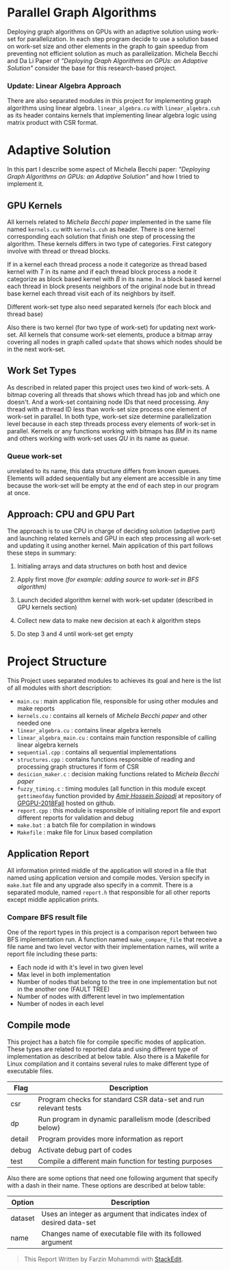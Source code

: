
# Parallel Graph Algorithms

Deploying graph algorithms on GPUs with an adaptive solution using work-set for parallelization. In each step program decide to use a solution based on work-set size and other elements in the graph to gain speedup from preventing not efficient solution as much as parallelization. Michela Becchi and Da Li Paper of *"Deploying Graph Algorithms on GPUs: an Adaptive Solution"* consider the base for this research-based project.

### Update: Linear Algebra Approach

There are also separated modules in this project for implementing graph algorithms using linear algebra. `linear_algebra.cu` with `linear_algebra.cuh` as its header contains kernels that implementing linear algebra logic using matrix product with CSR format.


# Adaptive Solution

In this part I describe some aspect of Michela Becchi paper: *"Deploying Graph Algorithms on GPUs: an Adaptive Solution"* and how I tried to implement it.

## GPU Kernels

All kernels related to *Michela Becchi paper* implemented in the same file named `kernels.cu` with `kernels.cuh` as header. There is one kernel corresponding each solution that finish one step of processing the algorithm. These kernels differs in two type of categories. First category involve with thread or thread blocks.

If in a kernel each thread process a node it categorize as thread based kernel with *T* in its name and if each thread block process a node it categorize as block based kernel with *B* in its name. In a block based kernel each thread in block presents neighbors of the original node but in thread base kernel each thread visit each of its neighbors by itself.

Different work-set type also need separated kernels (for each block and thread base)
 
Also there is two kernel (for two type of work-set) for updating next work-set. All kernels that consume work-set elements, produce a bitmap array covering all nodes in graph called `update` that shows which nodes should be in the next work-set.


## Work Set Types

As described in related paper this project uses two kind of work-sets. A bitmap covering all threads that shows which thread has job and which one doesn't. And a work-set containing node IDs that need processing. Any thread with a thread ID less than work-set size process one element of work-set in parallel. In both type, work-set size determine parallelization level because in each step threads process every elements of work-set in parallel. Kernels or any functions working with bitmaps has *BM* in its name and others working with work-set uses *QU* in its name as *queue*.


### Queue work-set

unrelated to its name, this data structure differs from known queues. Elements will added sequentially but any element are accessible in any time because the work-set will be empty at the end of each step in our program at once.

  

## Approach: CPU and GPU Part

The approach is to use CPU in charge of deciding solution (adaptive part) and launching related kernels and GPU in each step processing all work-set and updating it using another kernel. Main application of this part follows these steps in summary:

  

1. 	Initialing arrays and data structures on both host and device

2. 	Apply first move *(for example: adding source to work-set in BFS algorithm)*

3. 	Launch decided algorithm kernel with work-set updater (described in GPU kernels section)

4. 	Collect new data to make new decision at each *k* algorithm steps

5. 	Do step 3 and 4 until work-set get empty

 

# Project Structure

This Project uses separated modules to achieves its goal and here is the list of all modules with short description:

 - `main.cu` : main application file, responsible for using other modules and make reports
 - `kernels.cu` : contains all kernels of *Michela Becchi paper* and other needed one
 - `linear_algebra.cu` : contains linear algebra kernels
 - `linear_algebra_main.cu` : contains main function responsible of calling linear algebra kernels
 - `sequential.cpp` : contains all sequential implementations
 - `structures.cpp` : contains functions responsible of reading and processing graph structures if form of CSR
 - `desicion_maker.c` : decision making functions related to *Michela Becchi paper*
 - `fuzzy_timing.c` : timing modules (all function in this module except `gettimeofday` function provided by [_Amir Hossein Sojoodi_](https://github.com/amirsojoodi) at repository of [GPGPU-2018Fall](https://github.com/amirsojoodi/GPGPU-2018Fall) hosted on github. 
 - `report.cpp` : this module is responsible of initialing report file and export different reports for validation and debug
 - `make.bat` : a batch file for compilation in windows
 - `Makefile` : make file for Linux based compilation

  

## Application Report
All information printed middle of the application will stored in a file that named using application version and compile modes. Version specify in `make.bat` file and any upgrade also specify in a commit. There is a separated module, named `report.h`  that responsible for all other reports except middle application prints. 

### Compare BFS result file
One of the report types in this project is a comparison report between two BFS implementation run. A function named `make_compare_file` that receive a file name and two level vector with their implementation names, will write a report file including these parts:

 - Each node id with it's level in two given level
 - Max level in both implementation
 - Number of nodes that belong to the tree in one implementation but not in the another one (FAULT TREE)
 - Number of nodes with different level in two implementation
 - Number of nodes in each level

## Compile mode
This project has a batch file for compile specific modes of application. These types are related to reported data and using different type of implementation as described at below table. Also there is a Makefile for Linux compilation and it contains several rules to make different type of executable files.

| Flag | Description |
|--|--|
| csr | Program checks for standard CSR data-set and run relevant tests |
| dp | Run program in dynamic parallelism mode (described below) |
| detail | Program provides more information as report |
| debug | Activate debug part of codes |
| test | Compile a different main function for testing purposes |

Also there are some options that need one following argument that specify with a dash in their name. These options are described at below table:

| Option | Description |
|--|--|
| dataset | Uses an integer as argument that indicates index of desired data-set |
| name | Changes name of executable file with its followed argument |



 

  

> This Report Written by Farzin Mohammdi with [StackEdit](https://stackedit.io/).